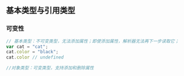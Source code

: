 ## 基本类型与引用类型
### 可变性
```js
// 基本类型：不可变类型，无法添加属性；即使添加属性，解析器无法再下一步读取它；
var cat = "cat";
cat.color = "black";
cat.color // undefined

//对象类型：可变类型，支持添加和删除属性
```

